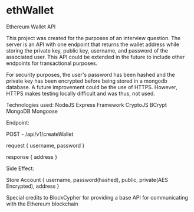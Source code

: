 # ethWallet
Ethereum Wallet API

This project was created for the purposes of an interview question. The server is an API with one endpoint that returns the wallet address while storing the private key, public key, username, and password of the associated user. This API could be extended in the future to include other endpoints for transactional purposes.

For security purposes, the user's password has been hashed and the private key has been encrypted before being stored in a mongodb database. A future improvement could be the use of HTTPS. However, HTTPS makes testing locally difficult and was thus, not used.

Technologies used:
  NodeJS
  Express Framework
  CryptoJS
  BCrypt
  MongoDB
  Mongoose

Endpoint:

  POST - /api/v1/createWallet

  request {
    username,
    password
  }

  response {
    address
  }

  Side Effect:

  Store Account {
    username,
    password(hashed),
    public,
    private(AES Encrypted),
    address
  }

Special credits to BlockCypher for providing a base API for communicating with the Ethereum blockchain
